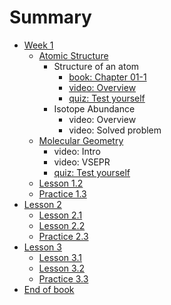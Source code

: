 # Summary

* [Week 1](lesson-1.md)
  * [Atomic Structure](lesson-1/lesson-11.md)
    * Structure of an atom
      * [book: Chapter 01-1](lesson-1/lesson-11/book-chapter-01-1.md)
      * [video: Overview](lesson-1/lesson-11/video-overview.md)
      * [quiz: Test yourself](lesson-1/lesson-11/quiz-test-yourself.md)
    * Isotope Abundance
      * video: Overview
      * video: Solved problem
  * [Molecular Geometry](lesson-1/molecular-geometry.md)
    * video: Intro
    * video: VSEPR
    * [quiz: Test yourself](lesson-1/molecular-geometry/quiz-check-yourself.md)
  * [Lesson 1.2](lesson-1/lesson-12.md)
  * [Practice 1.3](lesson-1/practice-13.md)
* [Lesson 2](lesson-2.md)
  * [Lesson 2.1](lesson-2/lesson-21.md)
  * [Lesson 2.2](lesson-2/lesson-22.md)
  * [Practice 2.3](lesson-2/practice-23.md)
* [Lesson 3](lesson-3.md)
  * [Lesson 3.1](lesson-3/lesson-31.md)
  * [Lesson 3.2](lesson-3/lesson-32.md)
  * [Practice 3.3](lesson-3/practice-33.md)
* [End of book](README.md)

